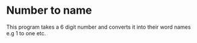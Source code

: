 # Number to name
 
This program takes a 6 digit number and converts it into their word names e.g 1 to one etc.